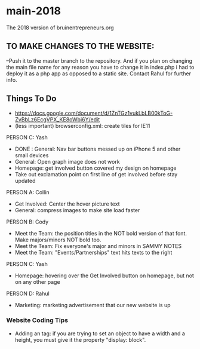 # main-2018
The 2018 version of bruinentrepreneurs.org

## TO MAKE CHANGES TO THE WEBSITE: ##

–Push it to the master branch to the repository. And if you plan on changing the main file name for any reason you have to change it in index.php i had to deploy it as a php app as opposed to a static site. Contact Rahul for further info.


## Things To Do ##

* https://docs.google.com/document/d/1ZnTGz1vukLbLB00kToG-ZvBbLz6EcgVPX_KE8oWbi6Y/edit <br />
* (less important) browserconfig.xml: create tiles for IE11 <br />

PERSON C: Yash <br />
* DONE : General: Nav bar buttons messed up on iPhone 5 and other small devices <br />
* General: Open graph image does not work <br />
* Homepage: get involved button covered my design on homepage <br />
* Take out exclamation point on first line of get involved before stay updated <br />

PERSON A: Collin <br />
* Get Involved: Center the hover picture text <br />
* General: compress images to make site load faster <br />

PERSON B: Cody <br />
* Meet the Team: the position titles in the NOT bold version of that font. Make majors/minors NOT bold too. <br />
* Meet the Team: Fix everyone's major and minors in SAMMY NOTES <br />
* Meet the Team: "Events/Partnerships" text hits texts to the right <br />

PERSON C: Yash <br />
* Homepage:  hovering over the Get Involved button on homepage, but not on any other page <br />

PERSON D: Rahul <br />
* Marketing: marketing advertisement that our new website is up <br />

### Website Coding Tips ###
* Adding an <a> tag: if you are trying to set an <a> object to have a width and a height, you must give it the property "display: block".
